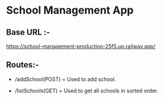 # School Management App

## Base URL :- 
https://school-management-production-25f5.up.railway.app/

## Routes:-

- /addSchool(POST) = Used to add school.

- /listSchools(GET) = Used to get all schools in sorted order.
